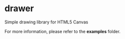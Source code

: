 # drawer
Simple drawing library for HTML5 Canvas

For more information, please refer to the **examples** folder.
